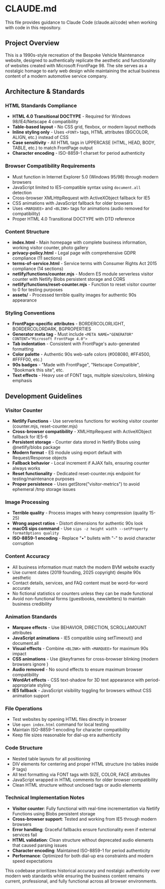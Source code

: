 # CLAUDE.md

This file provides guidance to Claude Code (claude.ai/code) when working with code in this repository.

## Project Overview

This is a 1990s-style recreation of the Bespoke Vehicle Maintenance website, designed to authentically replicate the aesthetic and functionality of websites created with Microsoft FrontPage 98. The site serves as a nostalgic homage to early web design while maintaining the actual business content of a modern automotive service company.

## Architecture & Standards

### HTML Standards Compliance
- **HTML 4.0 Transitional DOCTYPE** - Required for Windows 98/IE4/Netscape 4 compatibility
- **Table-based layout** - No CSS grid, flexbox, or modern layout methods
- **Inline styling only** - Uses `<FONT>` tags, HTML attributes (BGCOLOR, ALIGN, etc.) instead of CSS
- **Case sensitivity** - All HTML tags in UPPERCASE (HTML, HEAD, BODY, TABLE, etc.) to match FrontPage output
- **Character encoding** - ISO-8859-1 charset for period authenticity

### Browser Compatibility Requirements
- Must function in Internet Explorer 5.0 (Windows 95/98) through modern browsers
- JavaScript limited to IE5-compatible syntax using `document.all` detection
- Cross-browser XMLHttpRequest with ActiveXObject fallback for IE5
- CSS animations with JavaScript fallback for older browsers
- Uses `<MARQUEE>` and `<BLINK>` tags for animations (audio removed for compatibility)
- Proper HTML 4.0 Transitional DOCTYPE with DTD reference

### Content Structure
- **index.html** - Main homepage with complete business information, working visitor counter, photo gallery
- **privacy-policy.html** - Legal page with comprehensive GDPR compliance (11 sections)
- **terms-of-service.html** - Service terms with Consumer Rights Act 2015 compliance (14 sections)
- **netlify/functions/counter.mjs** - Modern ES module serverless visitor counter with Netlify Blobs persistent storage and CORS
- **netlify/functions/reset-counter.mjs** - Function to reset visitor counter to 0 for testing purposes
- **assets/** - Processed terrible quality images for authentic 90s appearance

### Styling Conventions
- **FrontPage-specific attributes** - BORDERCOLORLIGHT, BORDERCOLORDARK, BGPROPERTIES
- **Generator meta tag** - Must include `<META NAME="GENERATOR" CONTENT="Microsoft FrontPage 4.0">`
- **Tab indentation** - Consistent with FrontPage's auto-generated formatting
- **Color palette** - Authentic 90s web-safe colors (#008080, #FF4500, #FFFF00, etc.)
- **90s badges** - "Made with FrontPage", "Netscape Compatible", "Bookmark this site", etc.
- **Text effects** - Heavy use of FONT tags, multiple sizes/colors, blinking emphasis

## Development Guidelines

### Visitor Counter
- **Netlify Functions** - Use serverless functions for working visitor counter (counter.mjs, reset-counter.mjs)
- **Cross-browser compatibility** - XMLHttpRequest with ActiveXObject fallback for IE5-6
- **Persistent storage** - Counter data stored in Netlify Blobs using @netlify/blobs package
- **Modern format** - ES module using export default with Request/Response objects
- **Fallback behavior** - Local increment if AJAX fails, ensuring counter always works
- **Reset functionality** - Dedicated reset-counter.mjs endpoint for testing/maintenance purposes
- **Proper persistence** - Uses getStore("visitor-metrics") to avoid ephemeral /tmp storage issues

### Image Processing
- **Terrible quality** - Process images with heavy compression (quality 15-25)
- **Wrong aspect ratios** - Distort dimensions for authentic 90s look
- **macOS sips command** - Use `sips -z height width --setProperty formatOptions quality`
- **ISO-8859-1 encoding** - Replace "•" bullets with "-" to avoid character corruption

### Content Accuracy
- All business information must match the modern BVM website exactly
- Use current dates (2019 founding, 2025 copyright) despite 90s aesthetic
- Contact details, services, and FAQ content must be word-for-word accurate
- No fictional statistics or counters unless they can be made functional
- Avoid non-functional forms (guestbooks, newsletters) to maintain business credibility

### Animation Standards
- **Marquee effects** - Use BEHAVIOR, DIRECTION, SCROLLAMOUNT attributes
- **JavaScript animations** - IE5 compatible using setTimeout() and document.all
- **Visual effects** - Combine `<BLINK>` with `<MARQUEE>` for maximum 90s impact
- **CSS animations** - Use @keyframes for cross-browser blinking (modern browsers ignore <BLINK>)
- **Audio removed** - No sound effects to ensure maximum browser compatibility
- **WordArt effects** - CSS text-shadow for 3D text appearance with period-appropriate styling
- **IE5 fallback** - JavaScript visibility toggling for browsers without CSS animation support

### File Operations
- Test websites by opening HTML files directly in browser
- Use `open index.html` command for local testing
- Maintain ISO-8859-1 encoding for character compatibility
- Keep file sizes reasonable for dial-up era authenticity

### Code Structure
- Nested table layouts for all positioning
- DIV elements for centering and proper HTML structure (no tables inside P tags)
- All text formatting via FONT tags with SIZE, COLOR, FACE attributes
- JavaScript wrapped in HTML comments for older browser compatibility
- Clean HTML structure without unclosed tags or audio elements

### Technical Implementation Notes
- **Visitor counter**: Fully functional with real-time incrementation via Netlify Functions using Blobs persistent storage
- **Cross-browser support**: Tested and working from IE5 through modern browsers
- **Error handling**: Graceful fallbacks ensure functionality even if external services fail
- **HTML validation**: Clean structure without deprecated audio elements that caused parsing issues
- **Character encoding**: Maintained ISO-8859-1 for period authenticity
- **Performance**: Optimized for both dial-up era constraints and modern speed expectations

This codebase prioritizes historical accuracy and nostalgic authenticity over modern web standards while ensuring the business content remains current, professional, and fully functional across all browser environments.